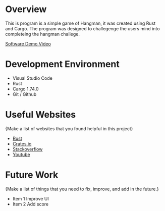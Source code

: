 # Overview

This is program is a simple game of Hangman, it was created using Rust and Cargo. The program was designed to challegenge the users mind into completeing the hangman challege.

[Software Demo Video](http://youtube.link.goes.here)

# Development Environment

* Visual Studio Code
* Rust 
* Cargo 1.74.0
* Git / Github

# Useful Websites

{Make a list of websites that you found helpful in this project}

- [Rust](https://www.rust-lang.org/)
- [Crates.io](https://crates.io/)
- [Stackoverflow](https://stackoverflow.co)
- [Youtube](https://www.youtube.com)

# Future Work

{Make a list of things that you need to fix, improve, and add in the future.}

- Item 1 Improve UI
- Item 2 Add score
   